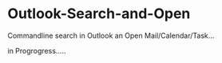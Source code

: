 # Outlook-Search-and-Open
Commandline search in Outlook an Open Mail/Calendar/Task...


in Progrogress.....
